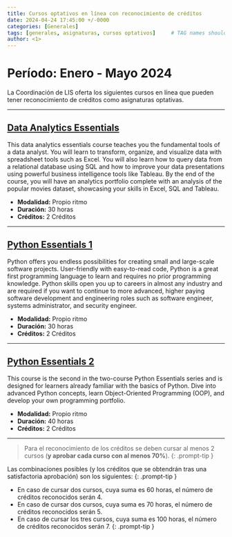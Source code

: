 ```yaml
---
title: Cursos optativos en línea con reconocimiento de créditos
date: 2024-04-24 17:45:00 +/-0000
categories: [Generales]
tags: [generales, asignaturas, cursos optativos]     # TAG names should always be lowercase
author: <1>
---
```


# Período: Enero - Mayo 2024

La Coordinación de LIS oferta los siguientes cursos en línea que pueden tener reconocimiento de créditos como asignaturas optativas.

---
## [Data Analytics Essentials](https://skillsforall.com/course/data-analytics-essentials?courseLang=en-US&instance_id=8968e355-7906-4a65-9fcb-6c6736db52b6)
This data analytics essentials course teaches you the fundamental tools of a data analyst. You will learn to transform, organize, and visualize data with spreadsheet tools such as Excel. You will also learn how to query data from a relational database using SQL and how to improve your data presentations using powerful business intelligence tools like Tableau. By the end of the course, you will have an analytics portfolio complete with an analysis of the popular movies dataset, showcasing your skills in Excel, SQL and Tableau.
- **Modalidad:** Propio ritmo
- **Duración:** 30 horas
- **Créditos:** 2 Créditos

---
## [Python Essentials 1](https://skillsforall.com/course/python-essentials-1?courseLang=en-US&instance_id=aaa466ea-329a-4d27-8f70-c3ea098d63c4)
Python offers you endless possibilities for creating small and large-scale software projects. User-friendly with easy-to-read code, Python is a great first programming language to learn and requires no prior programming knowledge. Python skills open you up to careers in almost any industry and are required if you want to continue to more advanced, higher paying software development and engineering roles such as software engineer, systems administrator, and security engineer.
- **Modalidad:** Propio ritmo
- **Duración:** 30 horas
- **Créditos:** 2 Créditos

---
## [Python Essentials 2](https://skillsforall.com/course/python-essentials-2?courseLang=en-US&instance_id=f5d1ad7c-da3d-4985-80a6-38a55529a71d)
This course is the second in the two-course Python Essentials series and is designed for learners already familiar with the basics of Python. Dive into advanced Python concepts, learn Object-Oriented Programming (OOP), and develop your own programming portfolio.
- **Modalidad:** Propio ritmo
- **Duración:** 40 horas
- **Créditos:** 2 Créditos

---

> Para el reconocimiento de los créditos se deben cursar al menos 2 cursos (**y aprobar cada curso con al menos 70%**). {: .prompt-tip }


Las combinaciones posibles (y los créditos que se obtendrán tras una satisfactoria aprobación) son los siguientes: {: .prompt-tip }

- En caso de cursar dos cursos, cuya suma es 60 horas, el número de créditos reconocidos serán 4.
- En caso de cursar dos cursos, cuya suma es 70 horas, el número de créditos reconocidos serán 5.
- En caso de cursar los tres cursos, cuya suma es 100 horas, el número de créditos reconocidos serán 7.
{: .prompt-tip }

